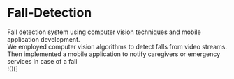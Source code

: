 # Fall-Detection

 Fall detection system using computer vision techniques and mobile application development.<br>
 We employed computer vision algorithms to detect falls from video streams.<br>
 Then implemented a mobile application to notify caregivers or emergency services in case of a fall<br>
 !()[]
 
 
